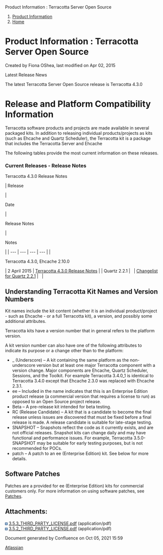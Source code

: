 Product Information : Terracotta Server Open Source  

1.  [Product Information](index.html)
2.  [Home](Home.html)

Product Information : Terracotta Server Open Source
===================================================

Created by Fiona OShea, last modified on Apr 02, 2015

Latest Release News

The latest Terracotta Server Open Source release is Terracotta 4.3.0

Release and Platform Compatibility Information
==============================================

Terracotta software products and projects are made available in several packaged kits. In addition to releasing individual products/projects as kits (such as Ehcache and Quartz Scheduler), the Terracotta kit is a package that includes the Terracotta Server and Ehcache

The following tables provide the most current information on these releases.

### Current Releases - Release Notes

Terracotta 4.3.0 Release Notes

| 
Release

 | 

Date

 | 

Release Notes

 | 

Notes

 |
| --- | --- | --- | --- |
| 

Terracotta 4.3.0, Ehcache 2.10.0

 | 2 April 2015 | [Terracotta 4.3.0 Release Notes](43581483.html) |
| Quartz 2.2.1 |   | [Changelist for Quartz 2.2.1](https://jira.terracotta.org/jira/browse/QTZ/?selectedTab=com.atlassian.jira.jira-projects-plugin:changelog-panel) |   |

Understanding Terracotta Kit Names and Version Numbers
------------------------------------------------------

Kit names include the kit content (whether it is an individual product/project - such as Ehcache - or a full Terracotta kit), a version, and possibly some additional attributes.

Terracotta kits have a version number that in general refers to the platform version.

A kit version number can also have one of the following attributes to indicate its purpose or a change other than to the platform:

*   \_ (Underscore) – A kit containing the same platform as the non-underscore version but at least one major Terracotta component with a version change. Major components are Ehcache, Quartz Scheduler, Sessions, and the Toolkit. For example Terracotta 3.4.0\_1 is identical to Terracotta 3.4.0 except that Ehcache 2.3.0 was replaced with Ehcache 2.3.1.
*   ee – Included in the name indicates that this is an Enterprise Edition product release (a commercial version that requires a license to run) as opposed to an Open Source project release.
*   Beta – A pre-release kit intended for beta testing.
*   RC (Release Candidate) – A kit that is a candidate to become the final release unless issues are discovered that must be fixed before a final release is made. A release candidate is suitable for late-stage testing.
*   SNAPSHOT – Snapshots reflect the code as it currently exists, and are not official releases. Snapshot kits can change daily and may have functional and performance issues. For example, Terracotta 3.5.0-SNAPSHOT may be suitable for early testing purposes, but is not recommended for POCs.
*   patch – A patch to an ee (Enterprise Edition) kit. See below for more details.

Software Patches
----------------

Patches are a provided for ee (Enterprise Edition) kits for commercial customers only. For more information on using software patches, see [Patches](Patches.html).

Attachments:
------------

![](images/icons/bullet_blue.gif) [3.5.3\_THIRD\_PARTY\_LICENSE.pdf](attachments/43581492/43876355.pdf) (application/pdf)  
![](images/icons/bullet_blue.gif) [3.5.2\_THIRD\_PARTY\_LICENSE.pdf](attachments/43581492/43876356.pdf) (application/pdf)  

Document generated by Confluence on Oct 05, 2021 15:59

[Atlassian](http://www.atlassian.com/)
